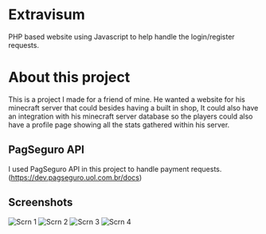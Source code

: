 # Extravisum
PHP based website using Javascript to help handle the login/register requests.

# About this project
This is a project I made for a friend of mine. He wanted a website for his minecraft server that could besides having a built in shop, It could also have an integration with his minecraft server database so the players could also have a profile page showing all the stats gathered within his server.

## PagSeguro API
I used PagSeguro API in this project to handle payment requests. (https://dev.pagseguro.uol.com.br/docs)

## Screenshots
![Scrn 1](https://i.imgur.com/zVooGFQ.png)
![Scrn 2](https://i.imgur.com/9iep8Kw.png)
![Scrn 3](https://i.imgur.com/mt4k5vQ.png)
![Scrn 4](https://i.imgur.com/U1RFGFw.png)
